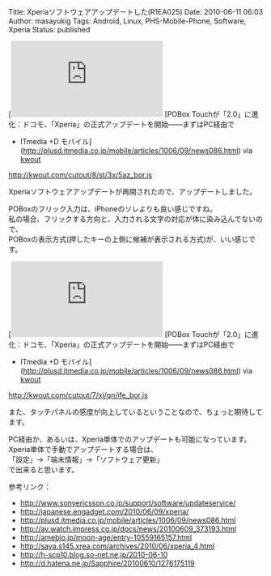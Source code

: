 Title: Xperiaソフトウェアアップデートした(R1EA025)
Date: 2010-06-11 06:03
Author: masayukig
Tags: Android, Linux, PHS-Mobile-Phone, Software, Xperia
Status: published


[![http://plusd.itmedia.co.jp/mobile/articles/1006/09/news086.html](http://kwout.com/cutout/8/st/3x/5az_bor.jpg "POBox Touchが「2.0」に進化：ドコモ、「Xperia」の正式アップデートを開始——まずはPC経由で - ITmedia +D モバイル"){width="506"
height="127"}](http://plusd.itmedia.co.jp/mobile/articles/1006/09/news086.html)
[POBox
Touchが「2.0」に進化：ドコモ、「Xperia」の正式アップデートを開始——まずはPC経由で
- ITmedia +D
モバイル](http://plusd.itmedia.co.jp/mobile/articles/1006/09/news086.html)
via [kwout](http://itmedia.kwout.com/quote/8st3x5az)


<http://kwout.com/cutout/8/st/3x/5az_bor.js>

Xperiaソフトウェアアップデートが再開されたので、アップデートしました。

POBoxのフリック入力は、iPhoneのソレよりも良い感じですね。  
私の場合、フリックする方向と、入力される文字の対応が体に染み込んでないので、  
POBoxの表示方式(押したキーの上側に候補が表示される方式)が、いい感じです。


[![http://plusd.itmedia.co.jp/mobile/articles/1006/09/news086.html](http://kwout.com/cutout/7/xj/qn/ife_bor.jpg "POBox Touchが「2.0」に進化：ドコモ、「Xperia」の正式アップデートを開始——まずはPC経由で - ITmedia +D モバイル"){width="226"
height="222"}](http://plusd.itmedia.co.jp/mobile/articles/1006/09/news086.html)
[POBox
Touchが「2.0」に進化：ドコモ、「Xperia」の正式アップデートを開始——まずはPC経由で
- ITmedia +D
モバイル](http://plusd.itmedia.co.jp/mobile/articles/1006/09/news086.html)
via [kwout](http://itmedia.kwout.com/quote/7xjqnife)


<http://kwout.com/cutout/7/xj/qn/ife_bor.js>

また、タッチパネルの感度が向上しているということなので、ちょっと期待してます。

PC経由か、あるいは、Xperia単体でのアップデートも可能になっています。  
Xperia単体で手動でアップデートする場合は、  
「設定」→「端末情報」→「ソフトウェア更新」  
で出来ると思います。

参考リンク：

-   <http://www.sonyericsson.co.jp/support/software/updateservice/>
-   <http://japanese.engadget.com/2010/06/09/xperia/>
-   <http://plusd.itmedia.co.jp/mobile/articles/1006/09/news086.html>
-   <http://av.watch.impress.co.jp/docs/news/20100609_373193.html>
-   <http://ameblo.jp/moon-age/entry-10559165157.html>
-   <http://saya.s145.xrea.com/archives/2010/06/xperia_4.html>
-   <http://h-scp10.blog.so-net.ne.jp/2010-06-10>
-   <http://d.hatena.ne.jp/Sapphire/20100610/1276175119>

